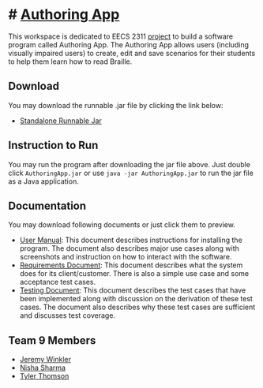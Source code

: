 # # [Authoring App](https://github.com/NS-01/forked_enamel)

This workspace is dedicated to EECS 2311 [project](https://wiki.eecs.yorku.ca/course_archive/2017-18/W/2311/proj) to build a software program called Authoring App. The Authoring App allows users (including visually impaired users) to create, edit and save scenarios for their students to help them learn how to read Braille.

## Download
You may download the runnable .jar file by clicking the link below: 
* [Standalone Runnable Jar]()

## Instruction to Run
You may run the program after downloading the jar file above. Just double click `AuthoringApp.jar` or use `java -jar AuthoringApp.jar` to run the jar file as a Java application.

## Documentation
You may download following documents or just click them to preview.

* [User Manual](https://github.com/NS-01/forked_enamel/blob/master/Documents/2311%20-%20User%20Manual.pdf): This document describes  instructions for installing the program. The document also describes major use cases along with  screenshots and instruction on how to interact with the software.  
* [Requirements Document](https://github.com/NS-01/forked_enamel/blob/master/Documents/Requirements%20Document.pdf): This document describes what the system does for its client/customer. There is also a simple use case and some acceptance test cases.
* [Testing Document](https://github.com/NS-01/forked_enamel/blob/master/Documents/TestDocuments.pdf): This document describes the test cases that have been implemented along with discussion on the derivation of these test cases. The document also describes why these test cases are
sufficient and discusses test coverage. 

## Team 9 Members 

* [Jeremy Winkler](https://github.com/JeremyWinkler)
* [Nisha Sharma](https://github.com/NS-01)
* [Tyler Thomson](https://github.com/tynt7)
